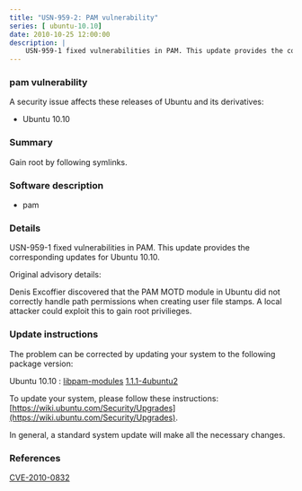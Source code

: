 ```yaml
---
title: "USN-959-2: PAM vulnerability"
series: [ ubuntu-10.10]
date: 2010-10-25 12:00:00
description: |
    USN-959-1 fixed vulnerabilities in PAM. This update provides the corresponding updates for Ubuntu 10.10.
--- 
```

 
 


### pam vulnerability

A security issue affects these releases of Ubuntu and its derivatives:

* Ubuntu 10.10

### Summary

Gain root by following symlinks. 

### Software description

* pam 

### Details

USN-959-1 fixed vulnerabilities in PAM. This update provides the corresponding updates for Ubuntu 10.10.

Original advisory details:

 Denis Excoffier discovered that the PAM MOTD module in Ubuntu did not correctly handle path permissions when creating user file stamps. A local attacker could exploit this to gain root privilieges. 

### Update instructions

The problem can be corrected by updating your system to the following package version:

Ubuntu 10.10
 : [libpam-modules](https://launchpad.net/ubuntu/+source/pam) <span> [1.1.1-4ubuntu2](https://launchpad.net/ubuntu/+source/pam/1.1.1-4ubuntu2) </span> 

To update your system, please follow these instructions: [https://wiki.ubuntu.com/Security/Upgrades](https://wiki.ubuntu.com/Security/Upgrades).

In general, a standard system update will make all the necessary changes. 

### References

 
 [CVE-2010-0832](http://people.ubuntu.com/~ubuntu-security/cve/CVE-2010-0832)
 

